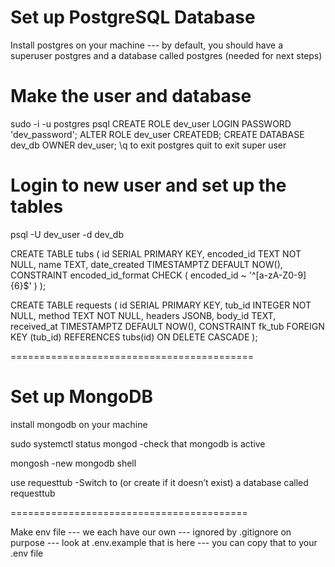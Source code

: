 # Set up PostgreSQL Database

Install postgres on your machine
--- by default, you should have a superuser postgres and a 
    database called postgres (needed for next steps)

# Make the user and database
sudo -i -u postgres 
psql 
CREATE ROLE dev_user LOGIN PASSWORD 'dev_password';
ALTER ROLE dev_user CREATEDB;
CREATE DATABASE dev_db OWNER dev_user;
\q to exit postgres
quit to exit super user

# Login to new user and set up the tables
psql -U dev_user -d dev_db

CREATE TABLE tubs (
  id SERIAL PRIMARY KEY,
  encoded_id TEXT NOT NULL,
  name TEXT,
  date_created TIMESTAMPTZ DEFAULT NOW(),
  CONSTRAINT encoded_id_format CHECK (
    encoded_id ~ '^[a-zA-Z0-9]{6}$'
  )
);

CREATE TABLE requests (
  id SERIAL PRIMARY KEY,
  tub_id INTEGER NOT NULL,
  method TEXT NOT NULL,
  headers JSONB,
  body_id TEXT,
  received_at TIMESTAMPTZ DEFAULT NOW(),
  CONSTRAINT fk_tub FOREIGN KEY (tub_id) REFERENCES tubs(id) ON DELETE CASCADE
);

==========================================

# Set up MongoDB

install mongodb on your machine

sudo systemctl status mongod
-check that mongodb is active

mongosh
-new mongodb shell

use requesttub
-Switch to (or create if it doesn’t exist) a database called requesttub

=========================================

Make env file 
--- we each have our own
--- ignored by .gitignore on purpose
--- look at .env.example that is here
--- you can copy that to your .env file